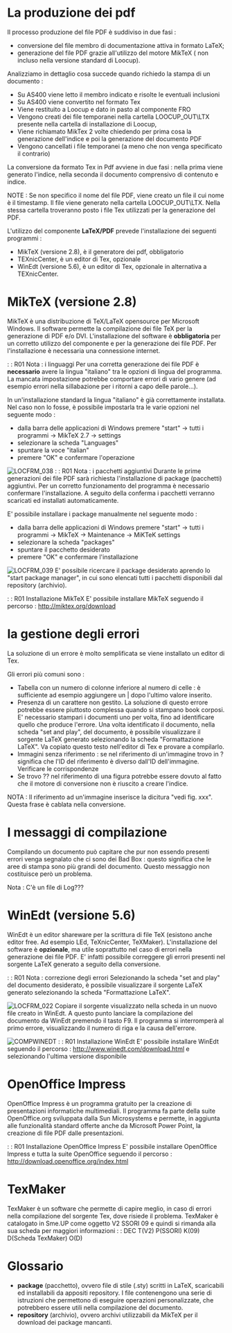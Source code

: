 # La produzione dei pdf
Il processo produzione del file PDF è suddiviso in due fasi : 

- conversione del file membro di documentazione attiva in formato LaTeX;
- generazione del file PDF grazie all'utilizzo del motore MikTeX ( non incluso nella versione standard di Loocup).


Analizziamo in dettaglio cosa succede quando richiedo la stampa di un documento : 
 - Su AS400 viene letto il membro indicato e risolte le eventuali inclusioni
 - Su AS400 viene convertito nel formato Tex
 - Viene restituito a Loocup e dato in pasto al componente FRO
 - Vengono creati dei file temporanei nella cartella LOOCUP_OUT\LTX presente nella cartella di installazione di Loocup,
 - Viene richiamato MikTex 2 volte chiedendo per prima cosa la generazione dell'indice e poi la generazione del documento PDF
 - Vengono cancellati i file temporanei (a meno che non venga specificato il contrario)

La conversione da formato Tex in Pdf avviene in due fasi :  nella prima viene generato l'indice, nella seconda il documento comprensivo di contenuto e indice.

NOTE : 
Se non specifico il nome del file PDF, viene creato un file il cui nome è il timestamp. Il file viene generato nella cartella  LOOCUP_OUT\LTX.
Nella stessa cartella troveranno posto i file Tex utilizzati per la generazione del PDF.

L'utilizzo del componente **LaTeX/PDF** prevede l'installazione dei seguenti programmi : 

- MikTeX (versione 2.8), è il generatore dei pdf, obbligatorio
- TEXnicCenter, è un editor di Tex, opzionale
- WinEdt (versione 5.6), è un editor di Tex, opzionale in alternativa a TEXnicCenter.


# MikTeX (versione 2.8)
MikTeX è una distribuzione di TeX/LaTeX opensource per Microsoft Windows. Il software permette la compilazione dei file TeX per la generazione di PDF e/o DVI.
L'installazione del software è **obbligatoria** per un corretto utilizzo del componente e per la generazione dei file PDF.
Per l'installazione è necessaria una connessione internet.

 :  : R01 Nota :  i linguaggi
Per una corretta generazione dei file PDF è **necessario** avere la lingua "italiano" tra le opzioni di lingua del programma. La mancata impostazione potrebbe comportare errori di vario genere (ad esempio errori nella sillabazione per i ritorni a capo delle parole...).

In un'installazione standard la lingua "italiano" è già correttamente installata.
Nel caso non lo fosse, è possibile impostarla tra le varie opzioni nel seguente modo : 

- dalla barra delle applicazioni di Windows premere
  "start" -> tutti i programmi -> MikTeX 2.7 -> settings
- selezionare la scheda "Languages"
- spuntare la voce "italian"
- premere "OK" e confermare l'operazione


![LOCFRM_038](http://localhost:3000/immagini/LOCFRM_LTE/LOCFRM_038.png)
 :  : R01 Nota :  i pacchetti aggiuntivi
Durante le prime generazioni dei file PDF sarà richiesta l'installazione di package (pacchetti) aggiuntivi. Per un corretto funzionamento del programma è necessario confermare l'installazione.
A seguito della conferma i pacchetti verranno scaricati ed installati automaticamente.

E' possibile installare i package manualmente nel seguente modo : 

- dalla barra delle applicazioni di Windows premere
  "start" -> tutti i programmi -> MikTeX -> Maintenance -> MiKTeK settings
- selezionare la scheda "packages"
- spuntare il pacchetto desiderato
- premere "OK" e confermare l'installazione


![LOCFRM_039](http://localhost:3000/immagini/LOCFRM_LTE/LOCFRM_039.png)
E' possibile ricercare il package desiderato aprendo lo "start package manager", in cui sono elencati tutti i pacchetti disponibili dal repository (archivio).

 :  : R01 Installazione MikTeX
E' possibile installare MikTeX seguendo il percorso : 
http://miktex.org/download

# la gestione degli errori
La soluzione di un errore è molto semplificata se viene installato un editor di Tex.

Gli errori più comuni sono : 
 - Tabella con un numero di colonne inferiore al numero di celle :  è sufficiente ad esempio aggiungere un | dopo l'ultimo valore inserito.
 - Presenza di un carattere non gestito. La soluzione di questo errore potrebbe essere piuttosto complessa quando si stampano book corposi. E' necessario stampari i documenti uno per volta, fino ad identificare quello che produce l'errore. Una volta identificato il documento, nella scheda  "set and play", del documento, è possibile visualizzare il sorgente LaTeX generato selezionando la scheda "Formattazione LaTeX". Va copiato questo testo nell'editor di Tex e provare a compilarlo.
 - Immagini senza riferimento :  se nel riferimento di un'immagine trovo in ? significa che l'ID del riferimento è diverso dall'ID dell'immagine. Verificare le corrispondenze
 - Se trovo ?? nel riferimento di una figura potrebbe essere dovuto al fatto che il motore di conversione non è riuscito a creare l'indice.

NOTA : 
Il riferimento ad un'immagine inserisce la dicitura "vedi fig. xxx". Questa frase è cablata nella conversione.

# I messaggi di compilazione
Compilando un documento può capitare che pur non essendo presenti errori venga segnalato che ci sono dei Bad Box :  questo significa che le aree di stampa sono più grandi del documento. Questo messaggio non costituisce però un problema.

Nota :  C'è un file di Log???

# WinEdt (versione 5.6)
WinEdt è un editor shareware per la scrittura di file TeX (esistono anche editor free. Ad esempio LEd, TeXnicCenter, TeXMaker).
L'installazione del software è **opzionale**, ma utile soprattutto nel caso di errori nella generazione dei file PDF. E' infatti possibile correggere gli errori presenti nel sorgente LaTeX generato a seguito della conversione.

 :  : R01 Nota :  correzione degli errori
Selezionando la scheda "set and play" del documento desiderato, è possibile visualizzare il sorgente LaTeX generato selezionando la scheda "Formattazione LaTeX".

![LOCFRM_022](http://localhost:3000/immagini/LOCFRM_LTE/LOCFRM_022.png)
Copiare il sorgente visualizzato nella scheda in un nuovo file creato in WinEdt. A questo punto lanciare la compilazione del documento da WinEdt premendo il tasto F9. Il programma si interromperà al primo errore, visualizzando il numero di riga e la causa dell'errore.

![COMPWINEDT](http://localhost:3000/immagini/LOCFRM_LTE/COMPWINEDT.png)
 :  : R01 Installazione WinEdt
E' possibile installare WinEdt seguendo il percorso : 
http://www.winedt.com/download.html e selezionando l'ultima versione disponibile

# OpenOffice Impress
OpenOffice Impress è un programma gratuito per la creazione di presentazioni informatiche multimediali.  Il programma fa parte della suite OpenOffice.org sviluppata dalla Sun Microsystems e permette, in aggiunta alle funzionalità standard offerte anche da Microsoft Power Point, la creazione di file PDF dalle presentazioni.

 :  : R01 Installazione OpenOffice Impress
E' possibile installare OpenOffice Impress e tutta la suite OpenOffice seguendo il percorso : 
http://download.openoffice.org/index.html

# TexMaker
TexMaker è un software che permette di capire meglio, in caso di errori nella compilazione del sorgente Tex, dove risiede il problema.
TexMaker è catalogato in Sme.UP come oggetto V2 SSORI 09 e quindi si rimanda alla sua scheda per maggiori informazioni
 :  : DEC T(V2) P(SSORI) K(09) D(Scheda TexMaker) O(D)

# Glossario

- **package** (pacchetto), ovvero file di stile (.sty) scritti in LaTeX, scaricabili ed installabili da appositi repository. I file contenengono una serie di istruzioni che permettono di eseguire operazioni personalizzate, che potrebbero essere utili nella compilazione del documento.
- **repository** (archivio), ovvero archivi utilizzabili da MikTeX per il download dei package mancanti.

